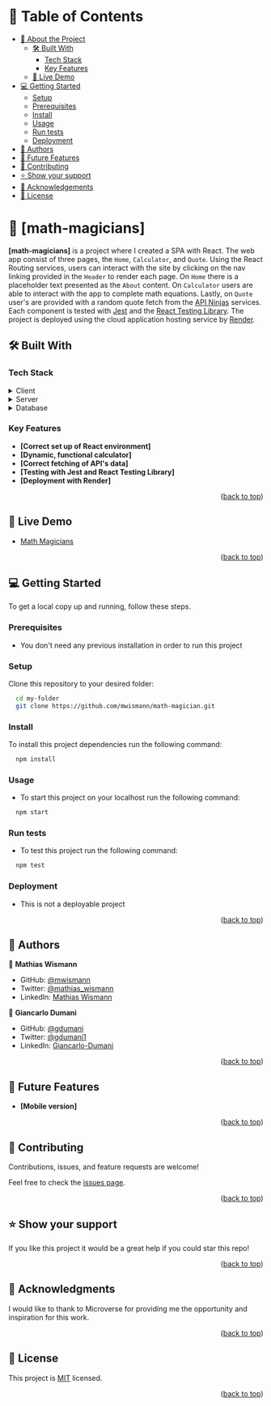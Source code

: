 <a name="readme-top"></a>

# 📗 Table of Contents

- [📖 About the Project](#about-project)
  - [🛠 Built With](#built-with)
    - [Tech Stack](#tech-stack)
    - [Key Features](#key-features)
  - [🚀 Live Demo](#live-demo)
- [💻 Getting Started](#getting-started)
  - [Setup](#setup)
  - [Prerequisites](#prerequisites)
  - [Install](#install)
  - [Usage](#usage)
  - [Run tests](#run-tests)
  - [Deployment](#triangular_flag_on_post-deployment)
- [👥 Authors](#authors)
- [🔭 Future Features](#future-features)
- [🤝 Contributing](#contributing)
- [⭐️ Show your support](#support)
- [🙏 Acknowledgements](#acknowledgements)
- [📝 License](#license)

# 📖 [math-magicians] <a name="about-project"></a>

**[math-magicians]** is a project where I created a SPA with React. The web app consist of three pages, the ``Home``, ``Calculator``, and ``Quote``. Using the React Routing services, users can interact with the site by clicking on the nav linking provided in the ``Header``  to render each page. On ``Home`` there is a placeholder text presented as the ``About`` content. On ``Calculator`` users are able to interact with the app to complete math equations. Lastly, on ``Quote`` user's are provided with a random quote fetch from the [API Ninjas](https://api-ninjas.com/) services. Each component is tested with [Jest](https://jestjs.io/) and the [React Testing Library](https://testing-library.com/). The project is deployed using the cloud application hosting service by [Render](https://render.com/).

## 🛠 Built With <a name="built-with"></a>

### Tech Stack <a name="tech-stack"></a>

<details>
  <summary>Client</summary>
  <ul>
    <li>HTML</li>
    <li>CSS</li>
    <li>JavaScript</li>
    <li>React</li>
  </ul>
</details>

<details>
  <summary>Server</summary>
  <ul>
    <li>[Render](https://render.com/)</li>
  </ul>
</details>

<details>
<summary>Database</summary>
  <ul>
    <li>[API Ninjas](https://api-ninjas.com/)</li>
  </ul>
</details>

### Key Features <a name="key-features"></a>

- **[Correct set up of React environment]**
- **[Dynamic, functional calculator]**
- **[Correct fetching of API's data]**
- **[Testing with Jest and React Testing Library]**
- **[Deployment with Render]**

<p align="right">(<a href="#readme-top">back to top</a>)</p>

## 🚀 Live Demo <a name="live-demo"></a>

- [Math Magicians](https://math-magicians-6tjd.onrender.com)

<p align="right">(<a href="#readme-top">back to top</a>)</p>


## 💻 Getting Started <a name="getting-started"></a>

To get a local copy up and running, follow these steps.

### Prerequisites

- You don't need any previous installation in order to run this project


### Setup

Clone this repository to your desired folder:

```sh
  cd my-folder
  git clone https://github.com/mwismann/math-magician.git
```

### Install

To install this project dependencies run the following command:

```sh
  npm install
```


### Usage

- To start this project on your localhost run the following command:

```sh
  npm start
```


### Run tests

- To test this project run the following command:

```sh
  npm test
```


### Deployment

- This is not a deployable project

<p align="right">(<a href="#readme-top">back to top</a>)</p>


## 👥 Authors <a name="authors"></a>

👤 **Mathias Wismann**

- GitHub: [@mwismann](https://github.com/mwismann)
- Twitter: [@mathias_wismann](https://twitter.com/mathias_wismann)
- LinkedIn: [Mathias Wismann](https://www.linkedin.com/in/mathias-wismann/)

👤 **Giancarlo Dumani**

- GitHub: [@gdumani](https://github.com/gdumani)
- Twitter: [@gdumani1](https://twitter.com/gdumani1)
- LinkedIn: [ Giancarlo-Dumani](https://www.linkedin.com/in/gdumani/?originalSubdomain=cr)


<p align="right">(<a href="#readme-top">back to top</a>)</p>

## 🔭 Future Features <a name="future-features"></a>

- **[Mobile version]**

<p align="right">(<a href="#readme-top">back to top</a>)</p>

## 🤝 Contributing <a name="contributing"></a>

Contributions, issues, and feature requests are welcome!

Feel free to check the [issues page](../../issues/).

<p align="right">(<a href="#readme-top">back to top</a>)</p>

## ⭐️ Show your support <a name="support"></a>

If you like this project it would be a great help if you could star this repo!

<p align="right">(<a href="#readme-top">back to top</a>)</p>

## 🙏 Acknowledgments <a name="acknowledgements"></a>

I would like to thank to Microverse for providing me the opportunity and inspiration for this work.

<p align="right">(<a href="#readme-top">back to top</a>)</p>

## 📝 License <a name="license"></a>

This project is [MIT](./LICENSE) licensed.

<p align="right">(<a href="#readme-top">back to top</a>)</p>
